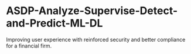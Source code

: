 # ASDP-Analyze-Supervise-Detect-and-Predict-ML-DL
Improving user experience with reinforced security and better compliance for a financial firm.
